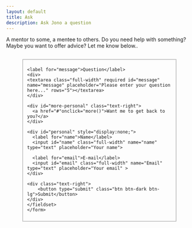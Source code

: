 ```yaml
---
layout: default
title: Ask
description: Ask Jono a question
---
```



  A mentor to some, a mentee to others. Do you need help with something? Maybe you want to offer advice? Let me know below..

<script>
       function more(){
          document.getElementById("personal").style.display = "block";
          document.getElementById("more-personal").style.display = "none";
       }
    </script>
  <form style="max-width:30em;margin:auto;padding:1em;" class="form-horizontal" netlify name="Ask Jono" action="/" method="POST">
    <fieldset>

    <label for="message">Question</label>
    <div>
    <textarea class="full-width" required id="message" name="message" placeholder="Please enter your question here..." rows="5"></textarea>
    </div>
    
    <div id="more-personal" class="text-right">
      <a href="#"onclick="more()">Want me to get back to you?</a>
    </div>
    
    <div id="personal" style="display:none;">
      <label for="name">Name</label>
      <input id="name" class="full-width" name="name" type="text" placeholder="Your name">

      <label for="email">E-mail</label>
      <input id="email" class="full-width" name="Email" type="text" placeholder="Your email" >
    </div>

    <div class="text-right">
        <button type="submit" class="btn btn-dark btn-lg">Submit</button>
    </div>
    </fieldset>
    </form>
